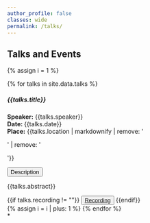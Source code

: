 ```yaml
---
author_profile: false
classes: wide
permalink: /talks/
---
```

<h2> <b> Talks and Events </b></h2>
<script src="https://code.jquery.com/jquery-3.3.1.slim.min.js"></script>
<script src="https://stackpath.bootstrapcdn.com/bootstrap/4.3.1/js/bootstrap.min.js"></script>

{% assign i = 1 %}
<div class="row">
  {% for talks in site.data.talks %}
    <h5 style='font-weight:bold'> {{talks.title}} </h5>
    <b>Speaker:</b> {{talks.speaker}}<br>
    <b>Date: </b> <span> {{talks.date}}</span><br>
    <b>Place:</b> <span>{{talks.location | markdownify | remove: '<p>' | remove: '</p>'}}</span>
    <p>
      <button class="btn btn-primary" style='text-align: center' type="button" data-toggle="collapse" data-target="#collapseExample{{ i }}" aria-expanded="false" aria-controls="collapseExample{{ i }}">
        Description
      </button>
    </p>
    <div class="collapse" id="collapseExample{{ i }}">
      <p>
          {{talks.abstract}}
          </p>
    </div>
    <div>    
      {{if talks.recording != ""}}
        <button type="button" class="btn btn-primary"> <a href="{{talks.recording}}"> Recording</a></button>
      {{endif}}
    </div>
  {% assign i = i | plus: 1 %}
  {% endfor %}
</div>*